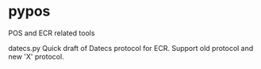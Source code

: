 # pypos
POS and ECR related tools

datecs.py
  Quick draft of Datecs protocol for ECR.
  Support old protocol and new 'X' protocol.

